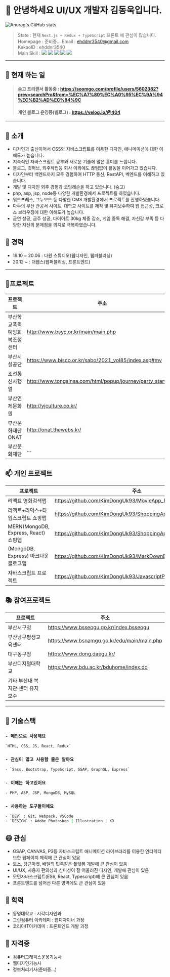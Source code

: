 # 👋 안녕하세요 UI/UX 개발자 김동욱입니다.
![Anurag's GitHub stats](https://github-readme-stats.vercel.app/api?username=KimDongUk93&&show_icons=true&theme=vue-dark) 
>State : 현재 `Next.js + Redux + TypeScript` 프론트 에 관심이 많습니다.      
>Homepage : 준비중... 
>Email : ehddnr3540@gmail.com    
>KakaoID : ehddnr3540    
>Main Skill : ![](https://img.shields.io/badge/HTML5-e56128?style=flat-square&logo=HTML5&logoColor=white) ![](https://img.shields.io/badge/CSS3-2ca1d3?style=flat-square&logo=CSS3&logoColor=white) ![](https://img.shields.io/badge/JavaScript-cfb02a?style=flat-square&logo=JavaScript&logoColor=white) ![](https://img.shields.io/badge/React-4cafc8?style=flat-square&logo=React&logoColor=white) ![](https://img.shields.io/badge/Redux-793fb9?style=flat-square&logo=Redux&logoColor=white)

___
## 🥾 현재 하는 일 
> #### 숨고 프리랜서 활동중 : https://soomgo.com/profile/users/5602382?prev=searchPro&from=%EC%A7%80%EC%A0%95%EC%9A%94%EC%B2%AD%EC%84%9C  
> #### 개인 블로그 운영중(벨로그) : https://velog.io/@404  
___

## 💬 소개
- 디자인과 출신이어서 CSS와 자바스크립트를 이용한 디자인, 애니메이션에 대한 이해도가 높습니다. 
- 지속적인 자바스크립트 공부와 새로운 기술에 많은 흥미를 느낍니다. 
- 블로그, 깃허브, 외주작업등 회사 이외에도 끊임없이 활동을 이어가고 있습니다. 
- 디자인부터 백엔드까지 모두 경험하여 HTTP 통신, RestAPI, 벡엔드를 이해하고 있습니다. 
- 개발 및 디자인 외주 경험과 코딩레슨을 하고 있습니다. (숨고) 
- php, asp, jsp, node등 다양한 개발환경에서 프로젝트를 하였습니다. 
- 워드프레스, 그누보드 등 다양한 CMS 개발환경에서 프로젝트를 진행하였습니다. 
- 다수의 부산 관공서 사이트, 대학교 사이트를 제작 및 유지보수하여 웹 접근성, 크로스 브라우징에 대한 이해도가 높습니다. 
- 금연 성공, 금주 성공, 다이어트 30kg 체중 감소, 게임 중독 해결, 자신감 부족 등 다양한 자신의 문제점을 의지로 극복하였습니다. 

## 🔭 경력
- 19.10 ~ 20.06 : 다원 스튜디오(웹디자인, 웹퍼블리싱)
- 20.12 ~ : 더웹스(웹퍼블리싱, 프론트엔드)

___

## 📜프로젝트
| 프로젝트 | 주소 |
| ------ | ------ |
| 부산학교폭력예방회복조정센터 | http://www.bsyc.or.kr/main/main.php |
| 부산시설공단 | https://www.bisco.or.kr/sabo/2021_vol85/index.asp#mv |
| 조선통신사행열 | http://www.tongsinsa.com/html/popup/journey/party_start.html | 
| 부산연제문화원 | http://yjculture.co.kr/ | 
| 부산문화재단 ONAT | http://onat.thewebs.kr/ | 
| 부산문화재단 | ... |

## 📫 개인 프로젝트
| 프로젝트 | 주소 |
| ------ | ------ |
| 리액트 영화검색앱 | https://github.com/KimDongUk93/MovieApp_React |
| 리액트+리덕스+타입스크립트 쇼핑앱 | https://github.com/KimDongUk93/ShoppingApp_ReactReduxTS |
| MERN(MongoDB, Express, React) 쇼핑앱 | https://github.com/KimDongUk93/ShoppingApp_MERN |
| (MongoDB, Express) 마크다운 블로그앱 | https://github.com/KimDongUk93/MarkDownBlog_ExpressMongoDB |
| 자바스크립트 프로젝트 | https://github.com/KimDongUk93/JavascriptProject |

## 📚 참여프로젝트
| 프로젝트 | 주소 |
| ------ | ------ |
| 부산서구청 | https://www.bsseogu.go.kr/index.bsseogu |
| 부산남구평생교육센터 | https://www.bsnamgu.go.kr/edu/main/main.php |
| 대구동구청 | https://www.dong.daegu.kr/ |
| 부산디지털대학교 | https://www.bdu.ac.kr/bduhome/index.do |
| 기타 부산내 복지관·센터 유지보수 |  |

___

## 🌱 기술스택
### `- 메인으로 사용해요` 
 ```sh
`HTML, CSS, JS, React, Redux`
```
### `- 관심이 많고 사용할 줄은 알아요` 
```sh
- `Sass, Bootstrap, TypeScript, GSAP, GraphQL, Express`
```
### `- 이해는 하고있어요` 
```sh
- PHP, ASP, JSP, MongoDB, MySQL
```
### `- 사용하는 도구들이에요`
```sh
- `DEV` : Git, Webpack, VSCode
- `DESIGN` : Adobe Photoshop | Illustration | XD
```

## 😄 관심
- GSAP, CANVAS, P3등 자바스크립트 애니메이션 라이브러리를 이용한 인터렉티브한 웹페이지 제작에 큰 관심이 있음
- 토스, 당근마켓, 배달의 민족같은 플렛폼 개발에 큰 관심이 있음
- UI/UX, 사용자 편의성과 심미성이 잘 어울러진 디자인, 개발에 관심이 있음
- 모던자바스크립트(ES6, React, Typescript)에 큰 관심이 있음
- 프론트엔드를 넘어선 다른 영역에도 큰 관심이 있음

## 🙆‍ 학력
- 동명대학교 : 시각디자인과
- 그린컴퓨터 아카데미 : 웹디자이너 과정
- 코리아IT아카데미 : 프론트엔드 개발 과정

## 💬 자격증
- 컴퓨터그래픽스운용기능사
- 웹디자인기능사
- 정보처리기사(준비중...)
